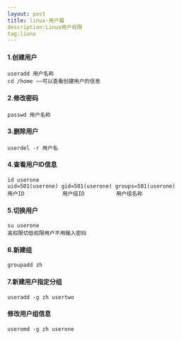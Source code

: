 ```yaml
---
layout: post
title: linux-用户篇
description:Linux用户权限
tag:liunx
---
```


#### 1.创建用户

```linux
useradd 用户名称
cd /home ~~可以查看创建用户的信息
```

#### 2.修改密码

```
passwd 用户名称
```



#### 3.删除用户

```
userdel -r 用户名
```

####  4.查看用户ID信息

```
id userone
uid=501(userone) gid=501(userone) groups=501(userone)
用户ID            用户组ID          用户组名称
```

#### 5.切换用户

```
su userone
高权限切低权限用户不用输入密码
```

#### 6.新建组

```
groupadd zh
```

#### 7.新建用户指定分组

```
useradd -g zh usertwo
```

#### 修改用户组信息

```
useromd -g zh userone
```

